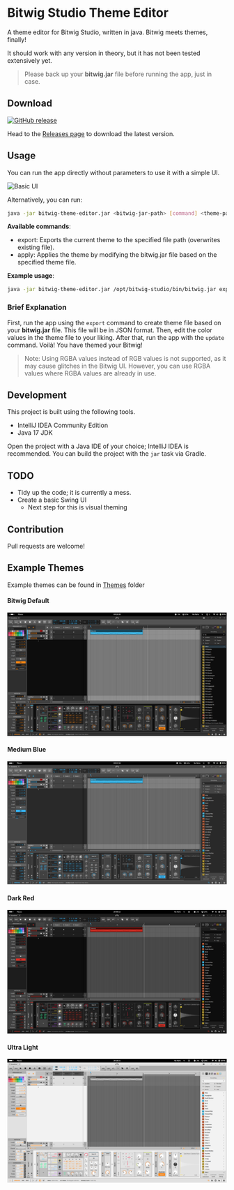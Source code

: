 
# Bitwig Studio Theme Editor

A theme editor for Bitwig Studio, written in java. Bitwig meets themes, finally!

It should work with any version in theory, but it has not been tested extensively yet.

> Please back up your **bitwig.jar** file before running the app, just in case.

## Download

[![GitHub release](https://img.shields.io/github/release/Berikai/bitwig-theme-editor.svg)](https://github.com/Berikai/bitwig-theme-editor/releases/latest)

Head to the [Releases page](https://github.com/Berikai/bitwig-theme-editor/releases) to download the latest version.

## Usage

You can run the app directly without parameters to use it with a simple UI.

![Basic UI](https://github.com/Berikai/bitwig-theme-editor/assets/18515671/8c76c8c6-30b4-43cf-9043-17759e744d75)

Alternatively, you can run:
```bash
java -jar bitwig-theme-editor.jar <bitwig-jar-path> [command] <theme-path>
```

**Available commands**:

- export: Exports the current theme to the specified file path (overwrites existing file). 
- apply: Applies the theme by modifying the bitwig.jar file based on the specified theme file.

**Example usage**:
```bash
java -jar bitwig-theme-editor.jar /opt/bitwig-studio/bin/bitwig.jar export-window current-bitwig-theme.json
```

### Brief Explanation

First, run the app using the `export` command to create theme file based on your **bitwig.jar** file. This file will be in JSON format. Then, edit the color values in the theme file to your liking. After that, run the app with the `update` command. Voilà! You have themed your Bitwig!

> Note: Using RGBA values instead of RGB values is not supported, as it may cause glitches in the Bitwig UI. However, you can use RGBA values where RGBA values are already in use.

## Development

This project is built using the following tools.

- IntelliJ IDEA Community Edition
- Java 17 JDK

Open the project with a Java IDE of your choice; IntelliJ IDEA is recommended. You can build the project with the `jar` task via Gradle.

## TODO

- Tidy up the code; it is currently a mess.
- Create a basic Swing UI 
  - Next step for this is visual theming

## Contribution

Pull requests are welcome!

## Example Themes

Example themes can be found in [Themes](themes) folder

#### Bitwig Default

![Default Theme](themes/default.png)

#### Medium Blue

![Medium Blue Theme](themes/medium_blue.png)

#### Dark Red

![Dark Red Theme](themes/dark_red.png)

#### Ultra Light

![Ultra Light Theme](themes/ultra_light.png)
